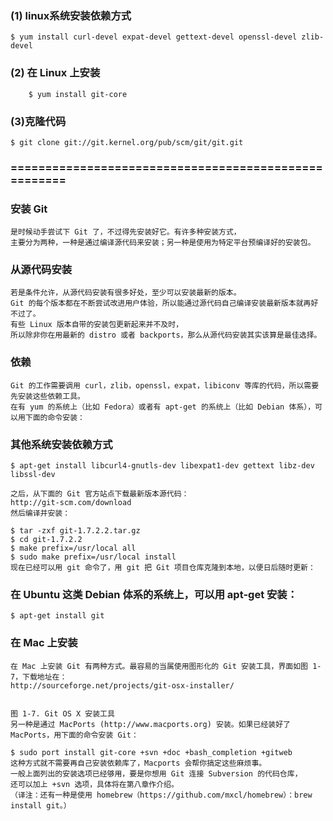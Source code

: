 ### (1) linux系统安装依赖方式    
    $ yum install curl-devel expat-devel gettext-devel openssl-devel zlib-devel
    
### (2) 在 Linux 上安装
        $ yum install git-core
        
### (3)克隆代码
    $ git clone git://git.kernel.org/pub/scm/git/git.git


    
### =====================================================

### 安装 Git
    是时候动手尝试下 Git 了，不过得先安装好它。有许多种安装方式，
    主要分为两种，一种是通过编译源代码来安装；另一种是使用为特定平台预编译好的安装包。

### 从源代码安装
    若是条件允许，从源代码安装有很多好处，至少可以安装最新的版本。
    Git 的每个版本都在不断尝试改进用户体验，所以能通过源代码自己编译安装最新版本就再好不过了。
    有些 Linux 版本自带的安装包更新起来并不及时，
    所以除非你在用最新的 distro 或者 backports，那么从源代码安装其实该算是最佳选择。

### 依赖
    Git 的工作需要调用 curl，zlib，openssl，expat，libiconv 等库的代码，所以需要先安装这些依赖工具。
    在有 yum 的系统上（比如 Fedora）或者有 apt-get 的系统上（比如 Debian 体系），可以用下面的命令安装：



### 其他系统安装依赖方式  
    $ apt-get install libcurl4-gnutls-dev libexpat1-dev gettext libz-dev libssl-dev
    
    之后，从下面的 Git 官方站点下载最新版本源代码：
    http://git-scm.com/download
    然后编译并安装：
    
    $ tar -zxf git-1.7.2.2.tar.gz
    $ cd git-1.7.2.2
    $ make prefix=/usr/local all
    $ sudo make prefix=/usr/local install
    现在已经可以用 git 命令了，用 git 把 Git 项目仓库克隆到本地，以便日后随时更新：


### 在 Ubuntu 这类 Debian 体系的系统上，可以用 apt-get 安装：
    $ apt-get install git
    
### 在 Mac 上安装
    在 Mac 上安装 Git 有两种方式。最容易的当属使用图形化的 Git 安装工具，界面如图 1-7，下载地址在：
    http://sourceforge.net/projects/git-osx-installer/


    图 1-7. Git OS X 安装工具
    另一种是通过 MacPorts (http://www.macports.org) 安装。如果已经装好了 MacPorts，用下面的命令安装 Git：
    
    $ sudo port install git-core +svn +doc +bash_completion +gitweb
    这种方式就不需要再自己安装依赖库了，Macports 会帮你搞定这些麻烦事。
    一般上面列出的安装选项已经够用，要是你想用 Git 连接 Subversion 的代码仓库，
    还可以加上 +svn 选项，具体将在第八章作介绍。
    （译注：还有一种是使用 homebrew（https://github.com/mxcl/homebrew）：brew install git。）
